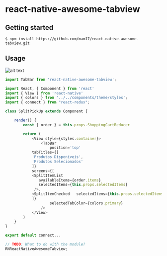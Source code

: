 # react-native-awesome-tabview

## Getting started

`$ npm install https://github.com/mam17/react-native-awesome-tabview.git`

## Usage

![alt text](https://i.ibb.co/4PLVPrk/Screenshot-1558062445.png)

```javascript
import TabBar from 'react-native-awesome-tabview';

import React, { Component } from 'react'
import { View } from 'react-native'
import { colors } from '../../components/theme/styles';
import { connect } from "react-redux";

class SplitPickUp extends Component {

    render() {
        const { order } = this.props.ShoppingCartReducer

        return (
            <View style={styles.container}>
                <TabBar
                    position='top'
		    tabTitles={[
			'Produtos Disponíveis',
			'Produtos Selecionados'
		    ]}
		    screens={[
			<SplitItemList
			   availableItems={order.items}
		  	   selectedItems={this.props.selectedItems}
			 />,
			<SplitItemChecked	selectedItems={this.props.selectedItems} />
		    ]}
                    selectedTabColor={colors.primary}
                />
            </View>
        )
    }
}

export default connect...

// TODO: What to do with the module?
RNReactNativeAwesomeTabview;
```
